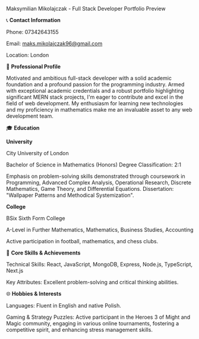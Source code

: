 Maksymilian Mikolajczak - Full Stack Developer
Portfolio Preview

📞 <b>Contact Information</b>

Phone: 07342643155

Email: maks.mikolajczak96@gmail.com

Location: London

🌟 <b>Professional Profile</b>

Motivated and ambitious full-stack developer with a solid academic foundation and a profound passion for the programming industry. Armed with exceptional academic credentials and a robust portfolio highlighting significant MERN stack projects, I'm eager to contribute and excel in the field of web development. My enthusiasm for learning new technologies and my proficiency in mathematics make me an invaluable asset to any web development team.


🎓 <b>Education</b>

<b>University</b>

City University of London

Bachelor of Science in Mathematics (Honors)
Degree Classification: 2:1

Emphasis on problem-solving skills demonstrated through coursework in Programming, Advanced Complex Analysis, Operational Research, Discrete Mathematics, Game Theory, and Differential Equations. Dissertation: "Wallpaper Patterns and Methodical Systemization".

<b>College</b>

BSix Sixth Form College

A-Level in Further Mathematics, Mathematics, Business Studies, Accounting 

Active participation in football, mathematics, and chess clubs.

🚀 <b>Core Skills & Achievements</b>

Technical Skills: React, JavaScript, MongoDB, Express, Node.js, TypeScript, Next.js


Key Attributes: Excellent problem-solving and critical thinking abilities.

🌐 <b>Hobbies & Interests</b>

Languages: Fluent in English and native Polish.

Gaming & Strategy Puzzles: Active participant in the Heroes 3 of Might and Magic community, engaging in various online tournaments, fostering a competitive spirit, and enhancing stress management skills.
